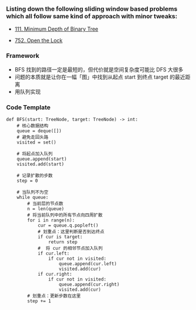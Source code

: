 ### Listing down the following sliding window based problems which all follow same kind of approach with minor tweaks:

* [111. Minimum Depth of Binary Tree](https://leetcode.com/problems/minimum-depth-of-binary-tree/)

* [752. Open the Lock](https://leetcode.com/problems/open-the-lock/)


### Framework

* BFS 找到的路径一定是最短的，但代价就是空间复杂度可能比 DFS 大很多
* 问题的本质就是让你在一幅「图」中找到从起点 start 到终点 target 的最近距离
* 用队列实现

### Code Template

```python3
def BFS(start: TreeNode, target: TreeNode) -> int:
    # 核心数据结构
    queue = deque([])
    # 避免走回头路
    visited = set()

    # 将起点加入队列
    queue.append(start)
    visited.add(start)

    # 记录扩散的步数
    step = 0

    # 当队列不为空
    while queue:
        # 当前层的节点数
        n = len(queue)
        # 将当前队列中的所有节点向四周扩散
        for i in range(n):    
            cur = queue.q.popleft()
            # 划重点：这里判断是否到达终点
            if cur is target:
                return step
            #  将 cur 的相邻节点加入队列   
            if cur.left:
                if cur not in visited:
                    queue.append(cur.left)
                    visited.add(cur)
            if cur.right:
                if cur not in visited:            
                    queue.append(cur.right)   
                    visited.add(cur)
        # 划重点：更新步数在这里            
        step += 1
```
